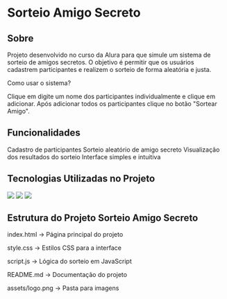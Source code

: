 <h1>Sorteio Amigo Secreto</h1>


<h2>Sobre</h2>

Projeto desenvolvido no curso da Alura para que simule um sistema de sorteio de amigos secretos. 
O objetivo é permitir que os usuários cadastrem participantes e realizem o sorteio de forma aleatória e justa.


Como usar o sistema?


Clique em digite um nome dos participantes individualmente e clique em adicionar.
Após adicionar todos os participantes clique no botão "Sortear Amigo".



## Funcionalidades

Cadastro de participantes
Sorteio aleatório de amigo secreto
Visualização dos resultados do sorteio
Interface simples e intuitiva

## Tecnologias Utilizadas no Projeto

<div>
  <img src="https://img.shields.io/badge/HTML-239120?style=for-the-badge&logo=html5&logoColor=white">
  <img src="https://img.shields.io/badge/CSS-239120?&style=for-the-badge&logo=css3&logoColor=white">
  <img src="https://img.shields.io/badge/JavaScript-F7DF1E?style=for-the-badge&logo=javascript&logoColor=black">
</div>


## Estrutura do Projeto Sorteio Amigo Secreto

index.html -> Página principal do projeto

style.css -> Estilos CSS para a interface

script.js -> Lógica do sorteio em JavaScript

README.md -> Documentação do projeto

assets/logo.png -> Pasta para imagens
